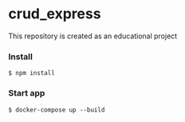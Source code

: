 # crud_express

This repository is created as an educational project

### Install
```
$ npm install 
```

### Start app
```
$ docker-compose up --build
```
